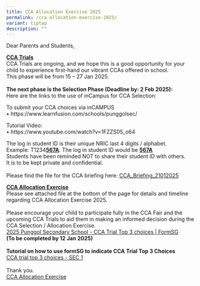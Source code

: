 ```yaml
---
title: CCA Allocation Exercise 2025
permalink: /cca-allocation-exercise-2025/
variant: tiptap
description: ""
---
```

<p>Dear Parents and Students,
<br>
</p>
<p><strong><u>CCA Trials</u></strong>
<br>CCA Trials are ongoing, and we hope this is a good opportunity for your
child to experience first-hand our vibrant CCAs offered in school. &nbsp;
<br>This phase will be from 15 – 27 Jan 2025.
<br>
<br><strong>The next phase is the Selection Phase (Deadline by: 2 Feb 2025):</strong>
<br>Here are the links to the use of inCampus for CCA Selection:</p>
<p>To submit your CCA choices via inCAMPUS
<br>• <a rel="noopener noreferrer nofollow" target="_blank">https://www.learnfusion.com/schools/punggolsec/</a>
</p>
<p>Tutorial Video:
<br>•&nbsp;<a rel="noopener noreferrer nofollow" target="_blank">https://www.youtube.com/watch?v=1FZZS05_o64<br></a>
</p>
<p>The log in student ID is their unique NRIC last 4 digits / alphabet.
<br>Example: T1234<strong><u>567A</u></strong>. The log in student ID would
be <strong><u>567A</u></strong>
<br>Students have been reminded NOT to share their student ID with others.
<br>It is to be kept private and confidential.
<br>
<br>Please find the file for the CCA briefing here: <a href="/files/Third_CCA_Briefing_21012025_students.pdf" rel="noopener nofollow" target="_blank">CCA_Briefing_21012025</a>
</p>
<p><strong><u>CCA Allocation Exercise</u></strong>
<br>Please see attached file at the bottom of the page for details and timeline
regarding CCA Allocation Exercise 2025.
<br>
<br>Please encourage your child to participate fully in the CCA Fair and the
upcoming CCA Trials to aid them in making an informed decision during the
CCA Selection / Allocation Exercise.
<br><a href="https://form.gov.sg/677bab54f394560fffdbaf76" rel="noopener noreferrer nofollow" target="_blank">2025 Punggol Secondary School - CCA Trial Top 3 choices | FormSG</a>
<br><strong>(To be completed by 12 Jan 2025)</strong>
<br>
<br><strong>Tutorial on how to use formSG to indicate CCA Trial Top 3 Choices </strong>
<br><a href="https://www.youtube.com/watch?v=UzlbObpc2vY" rel="noopener noreferrer nofollow" target="_blank">CCA trial top 3 choices - SEC 1</a>
<br>
<br>Thank you.
<br><a href="/files/CCA_Briefing_07012025_students.pdf" rel="noopener nofollow" target="_blank">CCA Allocation Exercise</a>
</p>